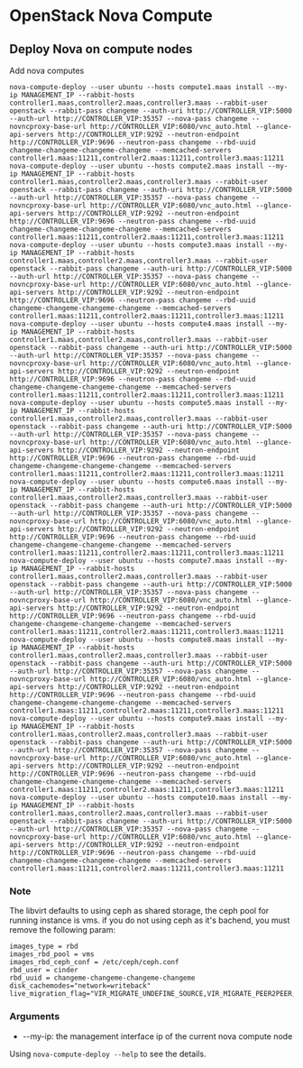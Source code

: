 # OpenStack Nova Compute

## Deploy Nova on compute nodes

Add nova computes

    nova-compute-deploy --user ubuntu --hosts compute1.maas install --my-ip MANAGEMENT_IP --rabbit-hosts controller1.maas,controller2.maas,controller3.maas --rabbit-user openstack --rabbit-pass changeme --auth-uri http://CONTROLLER_VIP:5000 --auth-url http://CONTROLLER_VIP:35357 --nova-pass changeme --novncproxy-base-url http://CONTROLLER_VIP:6080/vnc_auto.html --glance-api-servers http://CONTROLLER_VIP:9292 --neutron-endpoint http://CONTROLLER_VIP:9696 --neutron-pass changeme --rbd-uuid changeme-changeme-changeme-changeme --memcached-servers controller1.maas:11211,controller2.maas:11211,controller3.maas:11211
    nova-compute-deploy --user ubuntu --hosts compute2.maas install --my-ip MANAGEMENT_IP --rabbit-hosts controller1.maas,controller2.maas,controller3.maas --rabbit-user openstack --rabbit-pass changeme --auth-uri http://CONTROLLER_VIP:5000 --auth-url http://CONTROLLER_VIP:35357 --nova-pass changeme --novncproxy-base-url http://CONTROLLER_VIP:6080/vnc_auto.html --glance-api-servers http://CONTROLLER_VIP:9292 --neutron-endpoint http://CONTROLLER_VIP:9696 --neutron-pass changeme --rbd-uuid changeme-changeme-changeme-changeme --memcached-servers controller1.maas:11211,controller2.maas:11211,controller3.maas:11211
    nova-compute-deploy --user ubuntu --hosts compute3.maas install --my-ip MANAGEMENT_IP --rabbit-hosts controller1.maas,controller2.maas,controller3.maas --rabbit-user openstack --rabbit-pass changeme --auth-uri http://CONTROLLER_VIP:5000 --auth-url http://CONTROLLER_VIP:35357 --nova-pass changeme --novncproxy-base-url http://CONTROLLER_VIP:6080/vnc_auto.html --glance-api-servers http://CONTROLLER_VIP:9292 --neutron-endpoint http://CONTROLLER_VIP:9696 --neutron-pass changeme --rbd-uuid changeme-changeme-changeme-changeme --memcached-servers controller1.maas:11211,controller2.maas:11211,controller3.maas:11211
    nova-compute-deploy --user ubuntu --hosts compute4.maas install --my-ip MANAGEMENT_IP --rabbit-hosts controller1.maas,controller2.maas,controller3.maas --rabbit-user openstack --rabbit-pass changeme --auth-uri http://CONTROLLER_VIP:5000 --auth-url http://CONTROLLER_VIP:35357 --nova-pass changeme --novncproxy-base-url http://CONTROLLER_VIP:6080/vnc_auto.html --glance-api-servers http://CONTROLLER_VIP:9292 --neutron-endpoint http://CONTROLLER_VIP:9696 --neutron-pass changeme --rbd-uuid changeme-changeme-changeme-changeme --memcached-servers controller1.maas:11211,controller2.maas:11211,controller3.maas:11211
    nova-compute-deploy --user ubuntu --hosts compute5.maas install --my-ip MANAGEMENT_IP --rabbit-hosts controller1.maas,controller2.maas,controller3.maas --rabbit-user openstack --rabbit-pass changeme --auth-uri http://CONTROLLER_VIP:5000 --auth-url http://CONTROLLER_VIP:35357 --nova-pass changeme --novncproxy-base-url http://CONTROLLER_VIP:6080/vnc_auto.html --glance-api-servers http://CONTROLLER_VIP:9292 --neutron-endpoint http://CONTROLLER_VIP:9696 --neutron-pass changeme --rbd-uuid changeme-changeme-changeme-changeme --memcached-servers controller1.maas:11211,controller2.maas:11211,controller3.maas:11211
    nova-compute-deploy --user ubuntu --hosts compute6.maas install --my-ip MANAGEMENT_IP --rabbit-hosts controller1.maas,controller2.maas,controller3.maas --rabbit-user openstack --rabbit-pass changeme --auth-uri http://CONTROLLER_VIP:5000 --auth-url http://CONTROLLER_VIP:35357 --nova-pass changeme --novncproxy-base-url http://CONTROLLER_VIP:6080/vnc_auto.html --glance-api-servers http://CONTROLLER_VIP:9292 --neutron-endpoint http://CONTROLLER_VIP:9696 --neutron-pass changeme --rbd-uuid changeme-changeme-changeme-changeme --memcached-servers controller1.maas:11211,controller2.maas:11211,controller3.maas:11211
    nova-compute-deploy --user ubuntu --hosts compute7.maas install --my-ip MANAGEMENT_IP --rabbit-hosts controller1.maas,controller2.maas,controller3.maas --rabbit-user openstack --rabbit-pass changeme --auth-uri http://CONTROLLER_VIP:5000 --auth-url http://CONTROLLER_VIP:35357 --nova-pass changeme --novncproxy-base-url http://CONTROLLER_VIP:6080/vnc_auto.html --glance-api-servers http://CONTROLLER_VIP:9292 --neutron-endpoint http://CONTROLLER_VIP:9696 --neutron-pass changeme --rbd-uuid changeme-changeme-changeme-changeme --memcached-servers controller1.maas:11211,controller2.maas:11211,controller3.maas:11211
    nova-compute-deploy --user ubuntu --hosts compute8.maas install --my-ip MANAGEMENT_IP --rabbit-hosts controller1.maas,controller2.maas,controller3.maas --rabbit-user openstack --rabbit-pass changeme --auth-uri http://CONTROLLER_VIP:5000 --auth-url http://CONTROLLER_VIP:35357 --nova-pass changeme --novncproxy-base-url http://CONTROLLER_VIP:6080/vnc_auto.html --glance-api-servers http://CONTROLLER_VIP:9292 --neutron-endpoint http://CONTROLLER_VIP:9696 --neutron-pass changeme --rbd-uuid changeme-changeme-changeme-changeme --memcached-servers controller1.maas:11211,controller2.maas:11211,controller3.maas:11211
    nova-compute-deploy --user ubuntu --hosts compute9.maas install --my-ip MANAGEMENT_IP --rabbit-hosts controller1.maas,controller2.maas,controller3.maas --rabbit-user openstack --rabbit-pass changeme --auth-uri http://CONTROLLER_VIP:5000 --auth-url http://CONTROLLER_VIP:35357 --nova-pass changeme --novncproxy-base-url http://CONTROLLER_VIP:6080/vnc_auto.html --glance-api-servers http://CONTROLLER_VIP:9292 --neutron-endpoint http://CONTROLLER_VIP:9696 --neutron-pass changeme --rbd-uuid changeme-changeme-changeme-changeme --memcached-servers controller1.maas:11211,controller2.maas:11211,controller3.maas:11211
    nova-compute-deploy --user ubuntu --hosts compute10.maas install --my-ip MANAGEMENT_IP --rabbit-hosts controller1.maas,controller2.maas,controller3.maas --rabbit-user openstack --rabbit-pass changeme --auth-uri http://CONTROLLER_VIP:5000 --auth-url http://CONTROLLER_VIP:35357 --nova-pass changeme --novncproxy-base-url http://CONTROLLER_VIP:6080/vnc_auto.html --glance-api-servers http://CONTROLLER_VIP:9292 --neutron-endpoint http://CONTROLLER_VIP:9696 --neutron-pass changeme --rbd-uuid changeme-changeme-changeme-changeme --memcached-servers controller1.maas:11211,controller2.maas:11211,controller3.maas:11211

### Note

The libvirt defaults to using ceph as shared storage, the ceph pool for running instance is vms. if you do not using ceph as it's bachend, you must remove the following param:

    images_type = rbd
    images_rbd_pool = vms
    images_rbd_ceph_conf = /etc/ceph/ceph.conf
    rbd_user = cinder
    rbd_uuid = changeme-changeme-changeme-changeme
    disk_cachemodes="network=writeback"
    live_migration_flag="VIR_MIGRATE_UNDEFINE_SOURCE,VIR_MIGRATE_PEER2PEER,VIR_MIGRATE_LIVE,VIR_MIGRATE_PERSIST_DEST,VIR_MIGRATE_TUNNELLED"

### Arguments

* --my-ip: the management interface ip of the current nova compute node

Using `nova-compute-deploy --help` to see the details.

